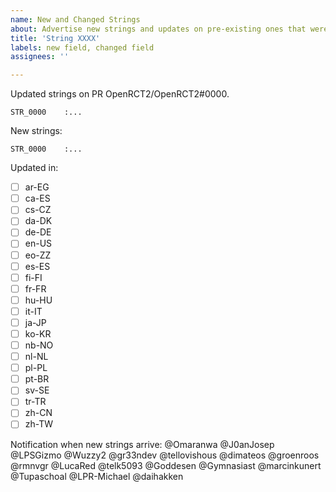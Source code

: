 ```yaml
---
name: New and Changed Strings
about: Advertise new strings and updates on pre-existing ones that were merged on OpenRCT2
title: 'String XXXX'
labels: new field, changed field
assignees: ''

---
```


Updated strings on PR OpenRCT2/OpenRCT2#0000.

```
STR_0000    :...
```

New strings:

```
STR_0000    :...
```

Updated in:
- [ ] ar-EG
- [ ] ca-ES
- [ ] cs-CZ
- [ ] da-DK
- [ ] de-DE
- [ ] en-US
- [ ] eo-ZZ
- [ ] es-ES
- [ ] fi-FI
- [ ] fr-FR
- [ ] hu-HU
- [ ] it-IT
- [ ] ja-JP
- [ ] ko-KR
- [ ] nb-NO
- [ ] nl-NL
- [ ] pl-PL
- [ ] pt-BR
- [ ] sv-SE
- [ ] tr-TR
- [ ] zh-CN
- [ ] zh-TW

Notification when new strings arrive:
@Omaranwa @J0anJosep @LPSGizmo @Wuzzy2 @gr33ndev @tellovishous @dimateos @groenroos @rmnvgr @LucaRed @telk5093 @Goddesen @Gymnasiast @marcinkunert @Tupaschoal @LPR-Michael @daihakken
